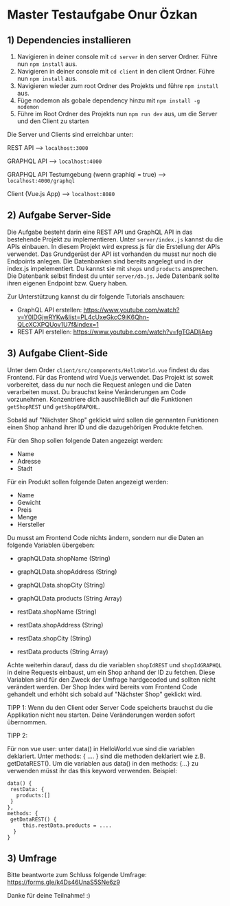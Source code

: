 # Master Testaufgabe Onur Özkan


## 1)  Dependencies installieren
1. Navigieren in deiner console mit `cd server` in den server Ordner. Führe nun `npm install` aus. 
2. Navigieren in deiner console mit `cd client` in den client Ordner. Führe nun `npm install` aus. 
3. Navigieren wieder zum root Ordner des Projekts und führe `npm install` aus.
5. Füge nodemon als gobale dependency hinzu mit `npm install -g nodemon`
4. Führe im Root Ordner des Projekts nun `npm run dev` aus, um die Server und den Client zu starten

Die Server und Clients sind erreichbar unter:

REST API --> `localhost:3000`

GRAPHQL API --> `localhost:4000`

GRAPHQL API Testumgebung (wenn graphiql = true) --> `localhost:4000/graphql`

Client (Vue.js App) --> `localhost:8080`


## 2)  Aufgabe Server-Side

Die Aufgabe besteht darin eine REST API und GraphQL API in das bestehende Projekt zu implementieren. Unter `server/index.js` kannst du die APIs einbauen. In diesem Projekt wird express.js für die Erstellung der APIs verwendet. Das Grundgerüst der API ist vorhanden du musst nur noch die Endpoints anlegen. Die Datenbanken sind bereits angelegt und in der index.js impelementiert. Du kannst sie mit `shops` und `products` ansprechen. Die Datenbank selbst findest du unter `server/db.js`. Jede Datenbank sollte ihren eigenen Endpoint bzw. Query haben. 

Zur Unterstützung kannst du dir folgende Tutorials anschauen:

- GraphQL API erstellen: https://www.youtube.com/watch?v=Y0lDGjwRYKw&list=PL4cUxeGkcC9iK6Qhn-QLcXCXPQUov1U7f&index=1
- REST API erstellen:  https://www.youtube.com/watch?v=fgTGADljAeg

## 3)  Aufgabe Client-Side

Unter dem Order `client/src/components/HelloWorld.vue` findest du das Frontend. Für das Frontend wird Vue.js verwendet. Das Projekt ist soweit vorbereitet, dass du nur noch die Request anlegen und die Daten verarbeiten musst. Du brauchst keine Veränderungen am Code vorzunehmen. Konzentriere dich auschließlich auf die Funktionen `getShopREST` und `getShopGRAPQHL`. 

Sobald auf "Nächster Shop" geklickt wird sollen die gennanten Funktionen einen Shop anhand ihrer ID und die dazugehörigen Produkte fetchen.

Für den Shop sollen folgende Daten angezeigt werden:

- Name
- Adresse
- Stadt

Für ein Produkt sollen folgende Daten angezeigt werden:

- Name
- Gewicht
- Preis
- Menge
- Hersteller

Du musst am Frontend Code nichts ändern, sondern nur die Daten an folgende Variablen übergeben:

- graphQLData.shopName (String)
- graphQLData.shopAddress (String)
- graphQLData.shopCity (String)
- graphQLData.products (String Array)

- restData.shopName (String)
- restData.shopAddress (String)
- restData.shopCity (String)
- restData.products (String Array)

Achte weiterhin darauf, dass du die variablen `shopIdREST` und `shopIdGRAPHQL` in deine Requests einbaust, um ein Shop anhand der ID zu fetchen. Diese Variablen sind für den Zweck der Umfrage hardgecoded und sollten nicht verändert werden. Der Shop Index wird bereits vom Frontend Code gehandelt und erhöht sich sobald auf "Nächster Shop" geklickt wird.

TIPP 1: Wenn du den Client oder Server Code speicherts brauchst du die Applikation nicht neu starten. Deine Veränderungen werden sofort übernommen.

TIPP 2: 

Für non vue user: unter data() in HelloWorld.vue sind die variablen deklariert. Unter methods: { .... } sind die methoden deklariert wie z.B. getDataREST(). Um die variablen aus  data()  in den methods: {...} zu verwenden müsst ihr das this keyword verwenden.
Beispiel:

```
data() {
 restData: {
   products:[]
 }
},
methods: {
 getDataREST() {
     this.restData.products = ....
  }
}
```
## 3) Umfrage

Bitte beantworte zum Schluss folgende Umfrage: https://forms.gle/k4Ds46UnaS5SNe6z9

Danke für deine Teilnahme! :)

